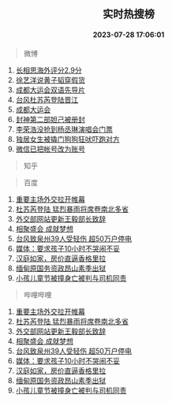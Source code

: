 <div align="center"><h2>实时热搜榜</h2><h4>2023-07-28 17:06:01</h4></div>

> 微博  

1. [长相思海外评分2.9分](https://s.weibo.com/weibo?q=%23%E9%95%BF%E7%9B%B8%E6%80%9D%E6%B5%B7%E5%A4%96%E8%AF%84%E5%88%862.9%E5%88%86%23&t=31&band_rank=1&Refer=top)<br />
2. [徐艺洋说黄子韬穿假货](https://s.weibo.com/weibo?q=%23%E5%BE%90%E8%89%BA%E6%B4%8B%E8%AF%B4%E9%BB%84%E5%AD%90%E9%9F%AC%E7%A9%BF%E5%81%87%E8%B4%A7%23&t=31&band_rank=2&Refer=top)<br />
3. [成都大运会双语先导片](https://s.weibo.com/weibo?q=%23%E6%88%90%E9%83%BD%E5%A4%A7%E8%BF%90%E4%BC%9A%E5%8F%8C%E8%AF%AD%E5%85%88%E5%AF%BC%E7%89%87%23&t=31&band_rank=3&Refer=top)<br />
4. [台风杜苏芮登陆晋江](https://s.weibo.com/weibo?q=%23%E5%8F%B0%E9%A3%8E%E6%9D%9C%E8%8B%8F%E8%8A%AE%E7%99%BB%E9%99%86%E6%99%8B%E6%B1%9F%23&t=31&band_rank=4&Refer=top)<br />
5. [成都大运会](https://s.weibo.com/weibo?q=%23%E6%88%90%E9%83%BD%E5%A4%A7%E8%BF%90%E4%BC%9A%23&t=31&band_rank=5&Refer=top)<br />
6. [封神第二部妲己被册封](https://s.weibo.com/weibo?q=%E5%B0%81%E7%A5%9E%E7%AC%AC%E4%BA%8C%E9%83%A8%E5%A6%B2%E5%B7%B1%E8%A2%AB%E5%86%8C%E5%B0%81&t=31&band_rank=6&Refer=top)<br />
7. [李荣浩没抢到杨丞琳演唱会门票](https://s.weibo.com/weibo?q=%23%E6%9D%8E%E8%8D%A3%E6%B5%A9%E6%B2%A1%E6%8A%A2%E5%88%B0%E6%9D%A8%E4%B8%9E%E7%90%B3%E6%BC%94%E5%94%B1%E4%BC%9A%E9%97%A8%E7%A5%A8%23&t=31&band_rank=7&Refer=top)<br />
8. [独居女生被撬门狗狗狂吠吓跑对方](https://s.weibo.com/weibo?q=%23%E7%8B%AC%E5%B1%85%E5%A5%B3%E7%94%9F%E8%A2%AB%E6%92%AC%E9%97%A8%E7%8B%97%E7%8B%97%E7%8B%82%E5%90%A0%E5%90%93%E8%B7%91%E5%AF%B9%E6%96%B9%23&t=31&band_rank=8&Refer=top)<br />
9. [微信已把帐号改为账号](https://s.weibo.com/weibo?q=%23%E5%BE%AE%E4%BF%A1%E5%B7%B2%E6%8A%8A%E5%B8%90%E5%8F%B7%E6%94%B9%E4%B8%BA%E8%B4%A6%E5%8F%B7%23&t=31&band_rank=9&Refer=top)<br />

> 知乎  


> 百度  

1. [重要主场外交拉开帷幕](https://www.baidu.com/s?wd=%E9%87%8D%E8%A6%81%E4%B8%BB%E5%9C%BA%E5%A4%96%E4%BA%A4%E6%8B%89%E5%BC%80%E5%B8%B7%E5%B9%95&sa=fyb_news&rsv_dl=fyb_news)<br />
2. [杜苏芮登陆 猛烈暴雨将席卷南北多省](https://www.baidu.com/s?wd=%E6%9D%9C%E8%8B%8F%E8%8A%AE%E7%99%BB%E9%99%86+%E7%8C%9B%E7%83%88%E6%9A%B4%E9%9B%A8%E5%B0%86%E5%B8%AD%E5%8D%B7%E5%8D%97%E5%8C%97%E5%A4%9A%E7%9C%81&sa=fyb_news&rsv_dl=fyb_news)<br />
3. [外交部网站更新王毅部长致辞](https://www.baidu.com/s?wd=%E5%A4%96%E4%BA%A4%E9%83%A8%E7%BD%91%E7%AB%99%E6%9B%B4%E6%96%B0%E7%8E%8B%E6%AF%85%E9%83%A8%E9%95%BF%E8%87%B4%E8%BE%9E&sa=fyb_news&rsv_dl=fyb_news)<br />
4. [相聚盛会 成就梦想](https://www.baidu.com/s?wd=%E7%9B%B8%E8%81%9A%E7%9B%9B%E4%BC%9A+%E6%88%90%E5%B0%B1%E6%A2%A6%E6%83%B3&sa=fyb_news&rsv_dl=fyb_news)<br />
5. [台风致泉州39人受轻伤 超50万户停电](https://www.baidu.com/s?wd=%E5%8F%B0%E9%A3%8E%E8%87%B4%E6%B3%89%E5%B7%9E39%E4%BA%BA%E5%8F%97%E8%BD%BB%E4%BC%A4+%E8%B6%8550%E4%B8%87%E6%88%B7%E5%81%9C%E7%94%B5&sa=fyb_news&rsv_dl=fyb_news)<br />
6. [媒体：要求孩子10小时不哭闹不妥](https://www.baidu.com/s?wd=%E5%AA%92%E4%BD%93%EF%BC%9A%E8%A6%81%E6%B1%82%E5%AD%A9%E5%AD%9010%E5%B0%8F%E6%97%B6%E4%B8%8D%E5%93%AD%E9%97%B9%E4%B8%8D%E5%A6%A5&sa=fyb_news&rsv_dl=fyb_news)<br />
7. [汉庭如家，房价直逼香格里拉](https://www.baidu.com/s?wd=%E6%B1%89%E5%BA%AD%E5%A6%82%E5%AE%B6%EF%BC%8C%E6%88%BF%E4%BB%B7%E7%9B%B4%E9%80%BC%E9%A6%99%E6%A0%BC%E9%87%8C%E6%8B%89&sa=fyb_news&rsv_dl=fyb_news)<br />
8. [缅甸原国务资政昂山素季出狱](https://www.baidu.com/s?wd=%E7%BC%85%E7%94%B8%E5%8E%9F%E5%9B%BD%E5%8A%A1%E8%B5%84%E6%94%BF%E6%98%82%E5%B1%B1%E7%B4%A0%E5%AD%A3%E5%87%BA%E7%8B%B1&sa=fyb_news&rsv_dl=fyb_news)<br />
9. [小孩儿童节被撞身亡被判与司机同责](https://www.baidu.com/s?wd=%E5%B0%8F%E5%AD%A9%E5%84%BF%E7%AB%A5%E8%8A%82%E8%A2%AB%E6%92%9E%E8%BA%AB%E4%BA%A1%E8%A2%AB%E5%88%A4%E4%B8%8E%E5%8F%B8%E6%9C%BA%E5%90%8C%E8%B4%A3&sa=fyb_news&rsv_dl=fyb_news)<br />

> 哔哩哔哩  

1. [重要主场外交拉开帷幕](https://www.baidu.com/s?wd=%E9%87%8D%E8%A6%81%E4%B8%BB%E5%9C%BA%E5%A4%96%E4%BA%A4%E6%8B%89%E5%BC%80%E5%B8%B7%E5%B9%95&sa=fyb_news&rsv_dl=fyb_news)<br />
2. [杜苏芮登陆 猛烈暴雨将席卷南北多省](https://www.baidu.com/s?wd=%E6%9D%9C%E8%8B%8F%E8%8A%AE%E7%99%BB%E9%99%86+%E7%8C%9B%E7%83%88%E6%9A%B4%E9%9B%A8%E5%B0%86%E5%B8%AD%E5%8D%B7%E5%8D%97%E5%8C%97%E5%A4%9A%E7%9C%81&sa=fyb_news&rsv_dl=fyb_news)<br />
3. [外交部网站更新王毅部长致辞](https://www.baidu.com/s?wd=%E5%A4%96%E4%BA%A4%E9%83%A8%E7%BD%91%E7%AB%99%E6%9B%B4%E6%96%B0%E7%8E%8B%E6%AF%85%E9%83%A8%E9%95%BF%E8%87%B4%E8%BE%9E&sa=fyb_news&rsv_dl=fyb_news)<br />
4. [相聚盛会 成就梦想](https://www.baidu.com/s?wd=%E7%9B%B8%E8%81%9A%E7%9B%9B%E4%BC%9A+%E6%88%90%E5%B0%B1%E6%A2%A6%E6%83%B3&sa=fyb_news&rsv_dl=fyb_news)<br />
5. [台风致泉州39人受轻伤 超50万户停电](https://www.baidu.com/s?wd=%E5%8F%B0%E9%A3%8E%E8%87%B4%E6%B3%89%E5%B7%9E39%E4%BA%BA%E5%8F%97%E8%BD%BB%E4%BC%A4+%E8%B6%8550%E4%B8%87%E6%88%B7%E5%81%9C%E7%94%B5&sa=fyb_news&rsv_dl=fyb_news)<br />
6. [媒体：要求孩子10小时不哭闹不妥](https://www.baidu.com/s?wd=%E5%AA%92%E4%BD%93%EF%BC%9A%E8%A6%81%E6%B1%82%E5%AD%A9%E5%AD%9010%E5%B0%8F%E6%97%B6%E4%B8%8D%E5%93%AD%E9%97%B9%E4%B8%8D%E5%A6%A5&sa=fyb_news&rsv_dl=fyb_news)<br />
7. [汉庭如家，房价直逼香格里拉](https://www.baidu.com/s?wd=%E6%B1%89%E5%BA%AD%E5%A6%82%E5%AE%B6%EF%BC%8C%E6%88%BF%E4%BB%B7%E7%9B%B4%E9%80%BC%E9%A6%99%E6%A0%BC%E9%87%8C%E6%8B%89&sa=fyb_news&rsv_dl=fyb_news)<br />
8. [缅甸原国务资政昂山素季出狱](https://www.baidu.com/s?wd=%E7%BC%85%E7%94%B8%E5%8E%9F%E5%9B%BD%E5%8A%A1%E8%B5%84%E6%94%BF%E6%98%82%E5%B1%B1%E7%B4%A0%E5%AD%A3%E5%87%BA%E7%8B%B1&sa=fyb_news&rsv_dl=fyb_news)<br />
9. [小孩儿童节被撞身亡被判与司机同责](https://www.baidu.com/s?wd=%E5%B0%8F%E5%AD%A9%E5%84%BF%E7%AB%A5%E8%8A%82%E8%A2%AB%E6%92%9E%E8%BA%AB%E4%BA%A1%E8%A2%AB%E5%88%A4%E4%B8%8E%E5%8F%B8%E6%9C%BA%E5%90%8C%E8%B4%A3&sa=fyb_news&rsv_dl=fyb_news)<br />
